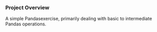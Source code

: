 ### Project Overview

 A simple Pandasexercise, primarily dealing with basic to intermediate Pandas operations.


